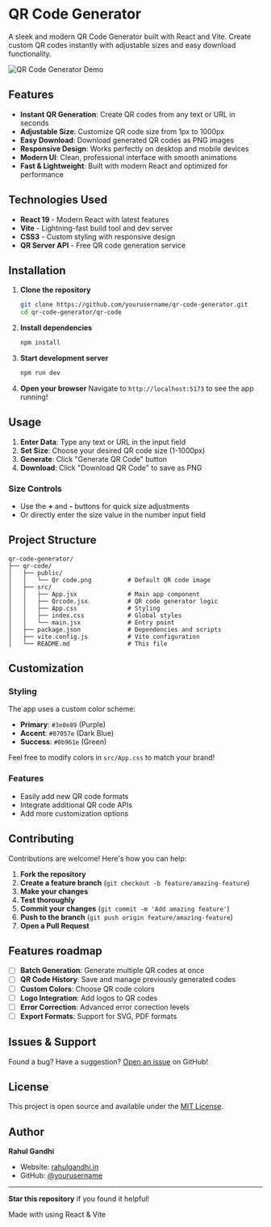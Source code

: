 # QR Code Generator 

A sleek and modern QR Code Generator built with React and Vite. Create custom QR codes instantly with adjustable sizes and easy download functionality.

![QR Code Generator Demo](https://via.placeholder.com/400x200/3e0e89/ffffff?text=QR+Code+Generator)

## Features

- **Instant QR Generation**: Create QR codes from any text or URL in seconds
- **Adjustable Size**: Customize QR code size from 1px to 1000px
- **Easy Download**: Download generated QR codes as PNG images
- **Responsive Design**: Works perfectly on desktop and mobile devices
- **Modern UI**: Clean, professional interface with smooth animations
- **Fast & Lightweight**: Built with modern React and optimized for performance

## Technologies Used

- **React 19** - Modern React with latest features
- **Vite** - Lightning-fast build tool and dev server
- **CSS3** - Custom styling with responsive design
- **QR Server API** - Free QR code generation service

## Installation

1. **Clone the repository**
   ```bash
   git clone https://github.com/yourusername/qr-code-generator.git
   cd qr-code-generator/qr-code
   ```

2. **Install dependencies**
   ```bash
   npm install
   ```

3. **Start development server**
   ```bash
   npm run dev
   ```

4. **Open your browser**
   Navigate to `http://localhost:5173` to see the app running!

## Usage

1. **Enter Data**: Type any text or URL in the input field
2. **Set Size**: Choose your desired QR code size (1-1000px)
3. **Generate**: Click "Generate QR Code" button
4. **Download**: Click "Download QR Code" to save as PNG

### Size Controls
- Use the **+** and **-** buttons for quick size adjustments
- Or directly enter the size value in the number input field

## Project Structure

```
qr-code-generator/
├── qr-code/
│   ├── public/
│   │   └── Qr code.png          # Default QR code image
│   ├── src/
│   │   ├── App.jsx              # Main app component
│   │   ├── Qrcode.jsx           # QR code generator logic
│   │   ├── App.css              # Styling
│   │   ├── index.css            # Global styles
│   │   └── main.jsx             # Entry point
│   ├── package.json             # Dependencies and scripts
│   ├── vite.config.js           # Vite configuration
│   └── README.md                # This file
```

## Customization

### Styling
The app uses a custom color scheme:
- **Primary**: `#3e0e89` (Purple)
- **Accent**: `#07057e` (Dark Blue)
- **Success**: `#0b961e` (Green)

Feel free to modify colors in `src/App.css` to match your brand!

### Features
- Easily add new QR code formats
- Integrate additional QR code APIs
- Add more customization options

## Contributing

Contributions are welcome! Here's how you can help:

1. **Fork the repository**
2. **Create a feature branch** (`git checkout -b feature/amazing-feature`)
3. **Make your changes**
4. **Test thoroughly**
5. **Commit your changes** (`git commit -m 'Add amazing feature'`)
6. **Push to the branch** (`git push origin feature/amazing-feature`)
7. **Open a Pull Request**

## Features roadmap

- [ ] **Batch Generation**: Generate multiple QR codes at once
- [ ] **QR Code History**: Save and manage previously generated codes
- [ ] **Custom Colors**: Choose QR code colors
- [ ] **Logo Integration**: Add logos to QR codes
- [ ] **Error Correction**: Advanced error correction levels
- [ ] **Export Formats**: Support for SVG, PDF formats

## Issues & Support

Found a bug? Have a suggestion? [Open an issue](https://github.com/yourusername/qr-code-generator/issues) on GitHub!

## License

This project is open source and available under the [MIT License](LICENSE).

## Author

**Rahul Gandhi**
- Website: [rahulgandhi.in](https://rahulgandhi.in/)
- GitHub: [@yourusername](https://github.com/yourusername)

---

**Star this repository** if you found it helpful!

Made with using React & Vite
